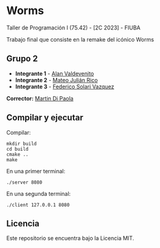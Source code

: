# Worms 

Taller de Programación I (75.42) - [2C 2023] - FIUBA 

Trabajo final que consiste en la remake del icónico Worms

## Grupo 2

* **Integrante 1** - [Alan Valdevenito](https://github.com/AlanValdevenito)
* **Integrante 2** - [Mateo Julián Rico](https://github.com/ricomateo)
* **Integrante 3** - [Federico Solari Vazquez](https://github.com/FedericoSolari)

**Corrector:** [Martin Di Paola](https://github.com/eldipa)

## Compilar y ejecutar

Compilar:

```
mkdir build
cd build
cmake ..
make
```

En una primer terminal:

```
./server 8080
```

En una segunda terminal:

```
./client 127.0.0.1 8080
```

## Licencia

Este repositorio se encuentra bajo la Licencia MIT.
